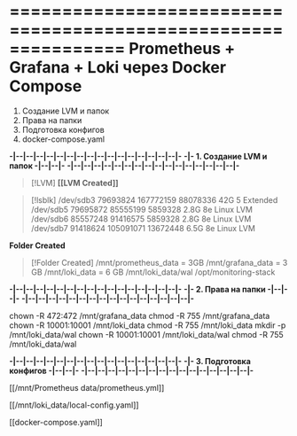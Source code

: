 ===============================================================
		**Prometheus + Grafana + Loki через Docker Compose**
===============================================================
 
 1. Создание LVM и папок
 2. Права на папки
 3. Подготовка конфигов
 4. docker-compose.yaml

**-|--|--|--|--|--|--|--|--|--|--|--|--|--|--|--|--|-**
**-|-	 1. Создание LVM и папок  -|--|--|-**
**-|--|--|--|--|--|--|--|--|--|--|--|--|--|--|--|--|-**

> [!LVM]
> **[[LVM Created]]**

> [!lsblk]
> /dev/sdb3       79693824 167772159 88078336   42G  5 Extended
> /dev/sdb5       79695872  85555199  5859328  2.8G 8e Linux LVM
> /dev/sdb6       85557248  91416575  5859328  2.8G 8e Linux LVM
> /dev/sdb7       91418624 105091071 13672448  6.5G 8e Linux LVM

**Folder Created**

> [!Folder Created]
> /mnt/prometheus_data = 3GB
> /mnt/grafana_data = 3 GB
> /mnt/loki_data = 6 GB
> 	/mnt/loki_data/wal
> /opt/monitoring-stack

**-|--|--|--|--|--|--|--|--|--|--|--|--|--|--|--|--|-**
**-|-            2. Права на папки        -|--|--|-**
**-|--|--|--|--|--|--|--|--|--|--|--|--|--|--|--|--|-**

chown -R 472:472 /mnt/grafana_data
chmod -R 755 /mnt/grafana_data
chown -R 10001:10001 /mnt/loki_data
chmod -R 755 /mnt/loki_data
mkdir -p /mnt/loki_data/wal
chown -R 10001:10001 /mnt/loki_data/wal
chmod -R 755 /mnt/loki_data/wal

**-|--|--|--|--|--|--|--|--|--|--|--|--|--|--|--|--|-**
**-|-      3. Подготовка конфигов    -|--|--|-**
**-|--|--|--|--|--|--|--|--|--|--|--|--|--|--|--|--|-**

[[/mnt/Prometheus data/prometheus.yml]]

[[/mnt/loki_data/local-config.yaml]]

[[docker-compose.yaml]]